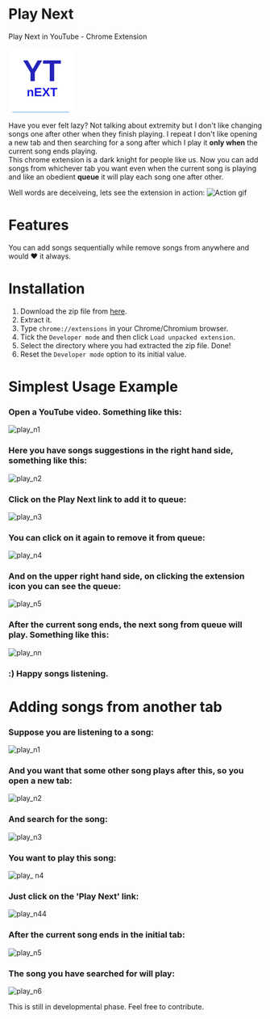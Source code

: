 # Play Next
Play Next in YouTube - Chrome Extension

![Play Next](icons/icon128.png)

Have you ever felt lazy? Not talking about extremity but I don't like changing songs one after other when they finish playing. I repeat I don't like opening a new tab and then searching for a song after which I play it **only when** the current song ends playing.
<br/>This chrome extension is a dark knight for people like us. Now you can add songs from whichever tab you want even when the current song is playing and like an obedient **queue** it will play each song one after other.

Well words are deceiveing, lets see the extension in action:
![Action gif](https://cloud.githubusercontent.com/assets/9252491/23092116/e41edff0-f5e9-11e6-9dbc-32deaeaa555d.gif)

# Features

You can add songs sequentially while remove songs from anywhere and would :heart: it always.

# Installation

1. Download the zip file from [here](https://github.com/nishnik/play_next/archive/master.zip).
2. Extract it.
3. Type `chrome://extensions` in your Chrome/Chromium browser.
4. Tick the `Developer mode` and then click `Load unpacked extension`.
5. Select the directory where you had extracted the zip file. Done!
6. Reset the `Developer mode` option to its initial value.

# Simplest Usage Example

### Open a YouTube video. Something like this:<br/>
![play_n1](https://cloud.githubusercontent.com/assets/9252491/23092763/fdf78aae-f5f7-11e6-8592-c7a24f5b5697.png)<br/>
### Here you have songs suggestions in the right hand side, something like this:<br/>
![play_n2](https://cloud.githubusercontent.com/assets/9252491/23092764/0427fb98-f5f8-11e6-8b21-d46ddc7cdd76.png)<br/>
### Click on the Play Next link to add it to queue:<br/>
![play_n3](https://cloud.githubusercontent.com/assets/9252491/23092771/2084d8ce-f5f8-11e6-8dc4-b15f4ada43cf.png)<br/>
### You can click on it again to remove it from queue:<br/>
![play_n4](https://cloud.githubusercontent.com/assets/9252491/23092773/20894094-f5f8-11e6-962d-1e05158c324c.png)<br/>
### And on the upper right hand side, on clicking the extension icon you can see the queue:<br/>
![play_n5](https://cloud.githubusercontent.com/assets/9252491/23092772/20851ce4-f5f8-11e6-898c-b25505bb3061.png)<br/>
### After the current song ends, the next song from queue will play. Something like this:<br/>
![play_nn](https://cloud.githubusercontent.com/assets/9252491/23092792/937fb812-f5f8-11e6-950e-9e8379917ea5.png)<br/>
### :) Happy songs listening.<br/>

# Adding songs from another tab

### Suppose you are listening to a song:<br/>
![play_n1](https://cloud.githubusercontent.com/assets/9252491/23100825/d0e89c5c-f6af-11e6-941e-d8e635596b2a.png)<br/>
### And you want that some other song plays after this, so you open a new tab:<br/>
![play_n2](https://cloud.githubusercontent.com/assets/9252491/23100826/d11a4824-f6af-11e6-9933-c1a3d056ddbb.png)<br/>
### And search for the song:<br/>
![play_n3](https://cloud.githubusercontent.com/assets/9252491/23100827/d11ae568-f6af-11e6-8652-5442134759f7.png)<br/>
### You want to play this song:<br/>
![play_ n4](https://cloud.githubusercontent.com/assets/9252491/23100832/d2628890-f6af-11e6-9f36-89a6acae5750.png)<br/>
### Just click on the 'Play Next' link:<br/>
![play_n44](https://cloud.githubusercontent.com/assets/9252491/23100831/d184a520-f6af-11e6-9b4a-003407f44bbe.png)<br/>
### After the current song ends in the initial tab:<br>
![play_n5](https://cloud.githubusercontent.com/assets/9252491/23100830/d173e55a-f6af-11e6-935c-1acf9546cafa.png)<br/>
### The song you have searched for will play:<br/>
![play_n6](https://cloud.githubusercontent.com/assets/9252491/23100829/d17166e0-f6af-11e6-9529-d84881c66b91.png)<br/>



This is still in developmental phase. Feel free to contribute.
